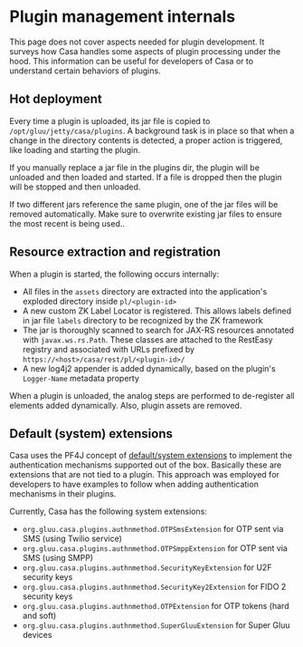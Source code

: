 # Plugin management internals

This page does not cover aspects needed for plugin development. It surveys how Casa handles some aspects of plugin processing under the hood. This information can be useful for developers of Casa or to understand certain behaviors of plugins.

## Hot deployment

Every time a plugin is uploaded, its jar file is copied to `/opt/gluu/jetty/casa/plugins`. A background task is in place so that when a change in the directory contents is detected, a proper action is triggered, like loading and starting the plugin.

If you manually replace a jar file in the plugins dir, the plugin will be unloaded and then loaded and started. If a file is dropped then the plugin will be stopped and then unloaded.

If two different jars reference the same plugin, one of the jar files will be removed automatically. Make sure to overwrite existing jar files to ensure the most recent is being used..

## Resource extraction and registration

When a plugin is started, the following occurs internally:

- All files in the `assets` directory are extracted into the application's exploded directory inside `pl/<plugin-id>` 
- A new custom ZK Label Locator is registered. This allows labels defined in jar file `labels` directory to be recognized by the ZK framework 
- The jar is thoroughly scanned to search for JAX-RS resources annotated with `javax.ws.rs.Path`. These classes are attached to the RestEasy registry and associated with URLs prefixed by `https://<host>/casa/rest/pl/<plugin-id>/`
- A new log4j2 appender is added dynamically, based on the plugin's `Logger-Name` metadata property

When a plugin is unloaded, the analog steps are performed to de-register all elements added dynamically. Also, plugin assets are removed.

## Default (system) extensions

Casa uses the PF4J concept of [default/system extensions](https://pf4j.org/doc/defaultsystem-extension.html) to implement the authentication mechanisms supported out of the box. Basically these are extensions that are not tied to a plugin. This approach was employed for developers to have examples to follow when adding authentication mechanisms in their plugins.

Currently, Casa has the following system extensions:

- `org.gluu.casa.plugins.authnmethod.OTPSmsExtension` for OTP sent via SMS (using Twilio service)
- `org.gluu.casa.plugins.authnmethod.OTPSmppExtension` for OTP sent via SMS (using SMPP)
- `org.gluu.casa.plugins.authnmethod.SecurityKeyExtension` for U2F security keys
- `org.gluu.casa.plugins.authnmethod.SecurityKey2Extension` for FIDO 2 security keys
- `org.gluu.casa.plugins.authnmethod.OTPExtension` for OTP tokens (hard and soft)
- `org.gluu.casa.plugins.authnmethod.SuperGluuExtension` for Super Gluu devices
